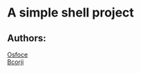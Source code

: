 # A simple shell project
## Authors: 
[Osfoce](https://www.github.com/osfoce)  
[Bcorji](https://www.github.com/bcorji)
